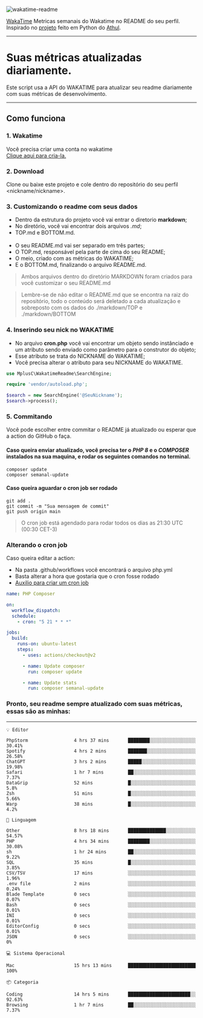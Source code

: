 ![wakatime-readme](https://socialify.git.ci/bymatheus/wakatime-readme/image?description=1&descriptionEditable=M%C3%A9tricas%20semanais%20do%20Wakatime%20no%20seu%20README%20de%20perfil.&font=KoHo&forks=1&language=1&owner=1&pattern=Signal&stargazers=1&theme=Dark)

[WakaTime](https://wakatime.com) Metricas semanais do Wakatime no README do seu perfil. <br>
Inspirado no [projeto](https://github.com/athul/waka-readme) feito em Python do [Athul](https://github.com/athul).
___

# Suas métricas atualizadas diariamente.
Este script usa a API do WAKATIME para atualizar seu readme diariamente com suas métricas de desenvolvimento.

___

## Como funciona

### 1. Wakatime
Você precisa criar uma conta no wakatime <br>
[Clique aqui para cria-la.](https://wakatime.com) 

### 2. Download
Clone ou baixe este projeto e cole dentro do repositório do seu perfil <nickname/nickname>.

### 3. Customizando o readme com seus dados
- Dentro da estrutura do projeto você vai entrar o diretorio **markdown**;  
- No diretório, você vai encontrar dois arquivos *.md*;
- TOP.md e BOTTOM.md.
<br><br>
- O seu README.md vai ser separado em três partes; 
- O TOP.md, responsável pela parte de cima do seu README;
- O meio, criado com as métricas do WAKATIME;
- E o BOTTOM.md, finalizando o arquivo README.md.<br>

> Ambos arquivos dentro do diretório MARKDOWN foram criados para você customizar o seu README.md

> Lembre-se de não editar o README.md que se encontra na raiz do repositório, todo o conteúdo será deletado a cada atualização e sobreposto com os dados do ./markdown/TOP e ./markdown/BOTTOM

### 4. Inserindo seu nick no WAKATIME
- No arquivo **cron.php** você vai encontrar um objeto sendo instânciado e um atributo sendo enviado como parâmetro para o construtor do objeto;
- Esse atributo se trata do NICKNAME do WAKATIME;
- Você precisa alterar o atributo para seu NICKNAME do WAKATIME.

```php
use MplusC\WakatimeReadme\SearchEngine;

require 'vendor/autoload.php';

$search = new SearchEngine('@SeuNickname');
$search->process();
```

### 5. Commitando
Você pode escolher entre commitar o README já atualizado ou esperar que a action do GitHub o faça. <br>

#### Caso queira enviar atualizado, você precisa ter o *PHP 8* e o *COMPOSER* instalados na sua maquina, e rodar os seguintes comandos no terminal.
```composer
composer update
composer semanal-update 
```

#### Caso queira aguardar o cron job ser rodado 
```git 
git add .
git commit -m "Sua mensagem de commit"
git push origin main
```

>O cron job está agendado para rodar todos os dias as 21:30 UTC (00:30 CET-3) 

### Alterando o cron job
Caso queira editar a action:

- Na pasta .github/workflows você encontrará o arquivo php.yml
- Basta alterar a hora que gostaria que o cron fosse rodado
- [Auxilio para criar um cron job](https://crontab.guru)

```yml
name: PHP Composer

on:
  workflow_dispatch:
  schedule:
    - cron: "5 21 * * *"

jobs:
  build:
    runs-on: ubuntu-latest
    steps:
      - uses: actions/checkout@v2

      - name: Update composer
        run: composer update

      - name: Update stats
        run: composer semanal-update
```

### Pronto, seu readme sempre atualizado com suas métricas, essas são as minhas:

___
```text
💡 Editor

PhpStorm                 4 hrs 37 mins       ████████░░░░░░░░░░░░░░░░░     30.41%
Spotify                  4 hrs 2 mins        ███████░░░░░░░░░░░░░░░░░░     26.58%
ChatGPT                  3 hrs 2 mins        █████░░░░░░░░░░░░░░░░░░░░     19.98%
Safari                   1 hr 7 mins         ██░░░░░░░░░░░░░░░░░░░░░░░      7.37%
DataGrip                 52 mins             █░░░░░░░░░░░░░░░░░░░░░░░░       5.8%
Zsh                      51 mins             █░░░░░░░░░░░░░░░░░░░░░░░░      5.66%
Warp                     38 mins             █░░░░░░░░░░░░░░░░░░░░░░░░       4.2%
```
```text
💬 Linguagem

Other                    8 hrs 18 mins       ██████████████░░░░░░░░░░░     54.57%
PHP                      4 hrs 34 mins       ████████░░░░░░░░░░░░░░░░░     30.08%
sh                       1 hr 24 mins        ██░░░░░░░░░░░░░░░░░░░░░░░      9.22%
SQL                      35 mins             █░░░░░░░░░░░░░░░░░░░░░░░░      3.85%
CSV/TSV                  17 mins             ░░░░░░░░░░░░░░░░░░░░░░░░░      1.96%
.env file                2 mins              ░░░░░░░░░░░░░░░░░░░░░░░░░      0.24%
Blade Template           0 secs              ░░░░░░░░░░░░░░░░░░░░░░░░░      0.07%
Bash                     0 secs              ░░░░░░░░░░░░░░░░░░░░░░░░░      0.01%
INI                      0 secs              ░░░░░░░░░░░░░░░░░░░░░░░░░      0.01%
EditorConfig             0 secs              ░░░░░░░░░░░░░░░░░░░░░░░░░      0.01%
JSON                     0 secs              ░░░░░░░░░░░░░░░░░░░░░░░░░         0%
```
```text
💻 Sistema Operacional

Mac                      15 hrs 13 mins      █████████████████████████       100%
```
```text
📦 Categoria

Coding                   14 hrs 5 mins       ███████████████████████░░     92.63%
Browsing                 1 hr 7 mins         ██░░░░░░░░░░░░░░░░░░░░░░░      7.37%
```

